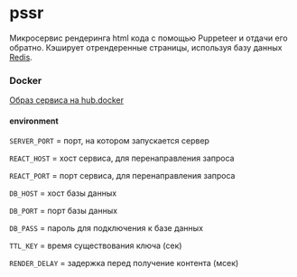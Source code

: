 # pssr

Микросервис рендеринга html кода с помощью Puppeteer и отдачи его обратно. Кэширует отрендеренные страницы, используя базу данных [Redis](https://redis.io).

### Docker

[Образ сервиса на hub.docker](https://hub.docker.com/r/geos74/pssr)

 #### environment

 `SERVER_PORT` = порт, на котором запускается сервер

 `REACT_HOST` = хост сервиса, для перенаправления запроса
 
 `REACT_PORT` = порт сервиса, для перенаправления запроса

 `DB_HOST` = хост базы данных

 `DB_PORT` = порт базы данных

 `DB_PASS` = пароль для подключения к базе данных

 `TTL_KEY` = время существования ключа (сек)

`RENDER_DELAY` = задержка перед получение контента (мсек)
